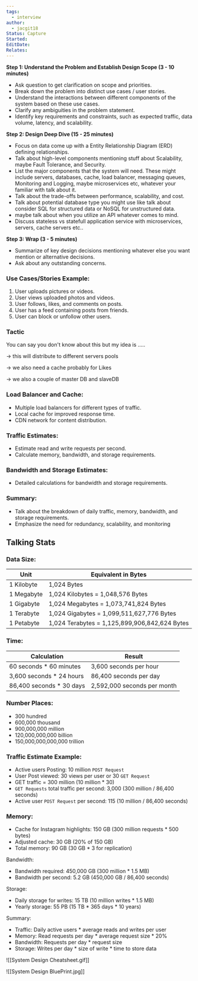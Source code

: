 ```yaml
---
tags:
  - interview
author:
  - jacgit18
Status: Capture
Started: 
EditDate: 
Relates:
---
```

**Step 1: Understand the Problem and Establish Design Scope (3 - 10 minutes)**
- Ask question to get clarification on scope and priorities.
- Break down the problem into distinct use cases / user stories.
- Understand the interactions between different components of the system based on these use cases.
- Clarify any ambiguities in the problem statement.
- Identify key requirements and constraints, such as expected traffic, data volume, latency, and scalability.

**Step 2: Design Deep Dive (15 - 25 minutes)**

- Focus on data come up with a Entity Relationship Diagram (ERD) defining relationships.
- Talk about high-level components mentioning stuff about Scalability, maybe Fault Tolerance, and Security.
- List the major components that the system will need. These might include servers, databases, cache, load balancer, messaging queues, Monitoring and Logging, maybe microservices etc, whatever your familiar with talk about it.
- Talk about the trade-offs between performance, scalability, and cost.
- Talk about potential database type you might use like talk about consider SQL for structured data or NoSQL for unstructured data. 
- maybe talk about when you utilize an API whatever comes to mind.
- Discuss stateless vs statefull application service with microservices, servers, cache servers etc..

**Step 3: Wrap (3 - 5 minutes)**
- Summarize of key design decisions mentioning whatever else you want mention or alternative decisions.  
- Ask about any outstanding concerns.

### Use Cases/Stories Example:

1. User uploads pictures or videos.
2. User views uploaded photos and videos.
3. User follows, likes, and comments on posts.
4. User has a feed containing posts from friends.
5. User can block or unfollow other users.




### Tactic 

You can say you don't know about this but my idea is ..... 

-> this will distribute to different servers pools  

-> we also need a cache probably for Likes  

-> we also a couple of master DB and slaveDB  

### Load Balancer and Cache:

- Multiple load balancers for different types of traffic.
- Local cache for improved response time.
- CDN network for content distribution.

### Traffic Estimates:

- Estimate read and write requests per second.
- Calculate memory, bandwidth, and storage requirements.

### Bandwidth and Storage Estimates:

- Detailed calculations for bandwidth and storage requirements.

### Summary:
- Talk about the breakdown of daily traffic, memory, bandwidth, and storage requirements.
- Emphasize the need for redundancy, scalability, and monitoring



## Talking Stats
### Data Size:
| Unit          | Equivalent in Bytes                    |
|---------------|----------------------------------------|
| 1 Kilobyte    | 1,024 Bytes                             |
| 1 Megabyte    | 1,024 Kilobytes = 1,048,576 Bytes       |
| 1 Gigabyte    | 1,024 Megabytes = 1,073,741,824 Bytes    |
| 1 Terabyte    | 1,024 Gigabytes = 1,099,511,627,776 Bytes|
| 1 Petabyte    | 1,024 Terabytes = 1,125,899,906,842,624 Bytes|
### Time:
| Calculation                            | Result                       |
|----------------------------------------|------------------------------|
| 60 seconds * 60 minutes                | 3,600 seconds per hour       |
| 3,600 seconds * 24 hours               | 86,400 seconds per day       |
| 86,400 seconds * 30 days               | 2,592,000 seconds per month  |

### Number Places:
- 300 hundred
- 600,000 thousand
- 900,000,000 million
- 120,000,000,000 billion
- 150,000,000,000,000 trillion

### Traffic Estimate Example:
- Active users Posting: 10 million `POST Request`
- User Post viewed: 30 views per user or 30 `GET Request`
- GET traffic = 300 million (10 million * 30)
- `GET Requests` total traffic per second: 3,000 (300 million / 86,400 seconds)
- Active user `POST Request` per second: 115 (10 million / 86,400 seconds)

### Memory:
- Cache for Instagram highlights: 150 GB (300 million requests * 500 bytes)
- Adjusted cache: 30 GB (20% of 150 GB)
- Total memory: 90 GB (30 GB * 3 for replication)

Bandwidth:

- Bandwidth required: 450,000 GB (300 million * 1.5 MB)
- Bandwidth per second: 5.2 GB (450,000 GB / 86,400 seconds)

Storage:

- Daily storage for writes: 15 TB (10 million writes * 1.5 MB)
- Yearly storage: 55 PB (15 TB * 365 days * 10 years)

Summary:

- Traffic: Daily active users * average reads and writes per user
- Memory: Read requests per day * average request size * 20%
- Bandwidth: Requests per day * request size
- Storage: Writes per day * size of write * time to store data

![[System Design Cheatsheet.gif]]


![[System Design BluePrint.jpg]]